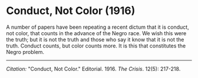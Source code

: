 # Conduct, Not Color (1916)

A number of papers have been repeating a recent dictum that it is conduct, not color, that counts in the advance  of the Negro race. We wish this were the truth; but it is not the truth and those who say it know that it is not the truth. Conduct counts, but color counts more. It is this that constitutes the Negro problem.


______________
*Citation:* "Conduct, Not Color." Editorial. 1916. *The Crisis*. 12(5): 217-218.
